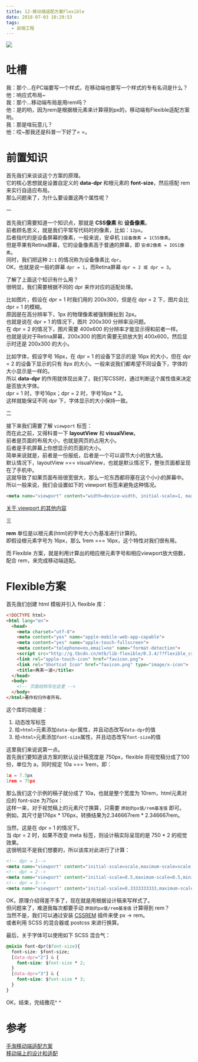 ```yaml
---
title: 12-移动端适配方案Flexible
date: 2018-07-03 10:29:53
tags:
  - 前端工程
---
```

<img src="/images/index/12.jpg" />
<!--more-->

# 吐槽
我：那个...在PC端要写一个样式，在移动端也要写一个样式的专有名词是什么？  
他：响应式布局~  
我：那个...移动端布局是用rem吗？  
他：是的哟，因为rem是根据根元素来计算得到px的，移动端有Flexible适配方案哟。  
我：那是啥玩意儿？  
他：哎~那我还是科普一下好了= =。

# 前置知识
首先我们来谈谈这个方案的原理。  
它的核心思想就是设置自定义的 **data-dpr** 和根元素的 **font-size**，然后搭配 rem 来实行自适应布局。  
那么问题来了，为什么要设置这两个属性呢？  

一  

首先我们需要知道一个知识点，那就是 **CSS像素** 和 **设备像素**。  
前者顾名思义，就是我们平常写代码时的像素，比如：`12px`。  
后者指代的是设备屏幕的像素，一般来说，安卓机 `1设备像素 = 1CSS像素`。  
但是苹果有Retina屏幕，它的设备像素高于普通的屏幕，即 `安卓2像素 = IOS1像素`。  
同时，我们把这种 `2:1` 的情况称为设备像素比 `dpr`。  
OK，也就是说一般的屏幕 `dpr = 1`，而Retina屏幕 `dpr = 2 或 dpr = 3`。

了解了上面这个知识有什么用？  
很明显，我们需要根据不同的 dpr 来作对应的适配处理。  

比如图片，假设在 dpr = 1 时我们用的 200x300，但是在 dpr = 2 下，图片会比 dpr = 1 的模糊。  
原因是在高分辨率下，1px 的物理像素被强制撕扯到 2px。  
也就是说在 dpr = 1 的情况下，图片 200x300 分辨率没问题。  
在 dpr = 2 的情况下，图片需要 400x600 的分辨率才能显示得和前者一样。  
也就是说对于Retina屏幕，200x300 的图片需要无损放大到 400x600，然后显示时还是 200x300 的大小。  

比如字体，假设字号 16px，在 dpr = 1 的设备下显示的是 16px 的大小，但在 dpr = 2 的设备下显示的只有 8px 的大小。一般来说我们都希望不同设备下，字体的大小显示是一样的。    
所以 **data-dpr** 的作用就体现出来了，我们写CSS时，通过判断这个属性值来决定是否放大字体。  
dpr = 1 时，字号16px；dpr = 2 时，字号16px * 2。  
这样就能保证不同 dpr 下，字体显示的大小保持一致。  

二  

接下来我们需要了解 `viewport` 标签：  
而在此之前，又得科普一下 **layoutView** 和 **visualView**。  
前者是页面的布局大小，也就是网页的占用大小。  
后者是手机屏幕上你想显示的页面的大小。  
简单来说就是，前者是一份报纸，后者是一个可以调节大小的放大镜。  
默认情况下，layoutView === visualView，也就是默认情况下，整张页面都呈现在了手机中。  
这就导致了如果页面布局很宽很大，那么一坨东西都将塞在这个小小的屏幕中。  
所以一般来说，我们会设置如下的 viewport 标签来避免这种情况。  
```html
<meta name="viewport" content="width=device-width, initial-scale=1, maximum-scale=1">
```
[关于 viewport 的其他内容](http://www.w3cplus.com/css/viewports.html)

三  

**rem** 单位是以根元素(html)的字号大小为基准进行计算的。  
即假设根元素字号为 16px，那么 1rem === 16px，这个特性对我们很有用。  

而 Flexible 方案，就是利用计算出的相应根元素字号和相应viewport放大倍数，配合 rem，来完成移动端适配。  

# Flexible方案
首先我们创建 html 模板并引入 flexible 库：
```html
<!DOCTYPE html>
<html lang="en"> 
  <head> 
    <meta charset="utf-8"> 
    <meta content="yes" name="apple-mobile-web-app-capable"> 
    <meta content="yes" name="apple-touch-fullscreen"> 
    <meta content="telephone=no,email=no" name="format-detection"> 
    <script src="http://g.tbcdn.cn/mtb/lib-flexible/0.3.4/??flexible_css.js,flexible.js"></script> 
    <link rel="apple-touch-icon" href="favicon.png"> 
    <link rel="Shortcut Icon" href="favicon.png" type="image/x-icon"> 
    <title>再来一波</title> 
  </head> 
  <body> 
    <!-- 页面结构写在这里 --> 
  </body> 
</html>著作权归作者所有。
```
这个库的功能是：
1. 动态改写<meta>标签
2. 给`<html>`元素添加`data-dpr`属性，并且动态改写`data-dpr`的值
3. 给`<html>`元素添加`font-size`属性，并且动态改写`font-size`的值

这里我们来说说第一点。  
首先我们要知道该方案的默认设计稿宽度是 750px，flexible 将视觉稿分成了100份，单位为 a，同时规定 10a === 1rem，即：
```js
1a = 7.5px
1rem = 75px
```
那么我们这个示例的稿子就分成了 10a，也就是整个宽度为 10rem，html元素对应的 font-size 为75px：  
这样一来，对于视觉稿上的元素尺寸换算，只需要 `原始的px值/rem基准值` 即可。  
例如，其尺寸是176px * 176px，转换结果为2.346667rem * 2.346667rem。  

当然，这是在 dpr = 1 的情况下。  
当 dpr = 2 时，如果不改变 meta 标签，则设计稿实际呈现的是 750 * 2 的视觉效果。  
这很明显不是我们想要的，所以该库对此进行了计算：  
```html
<!-- dpr = 1--> 
<meta name="viewport" content="initial-scale=scale,maximum-scale=scale,minimum-scale=scale,user-scalable=no"> 
<!-- dpr = 2--> 
<meta name="viewport" content="initial-scale=0.5,maximum-scale=0.5,minimum-scale=0.5,user-scalable=no"> 
<!-- dpr = 3--> 
<meta name="viewport" content="initial-scale=0.3333333333,maximum-scale=0.3333333333,minimum-scale=0.3333333333,user-scalable=no">
```

OK，原理介绍得差不多了，现在就是用根据设计稿来写样式了。  
但问题来了，难道我每次都要手动 `原始的px值/rem基准值` 计算得到 rem？  
当然不是，我们可以通过安装 [CSSREM](https://github.com/flashlizi/cssrem) 插件来使 px -> rem。  
或者利用 SCSS 的混合器或 postcss 来进行换算。  

最后，关于字体可以使用如下 SCSS 混合气：  
```css
@mixin font-dpr($font-size){ 
  font-size: $font-size; 
  [data-dpr="2"] & { 
    font-size: $font-size * 2; 
  } 
  [data-dpr="3"] & { 
    font-size: $font-size * 3; 
  } 
}
```

OK，结束，完结撒花^ ^  

# 参考
[手淘移动端适配方案](http://www.w3cplus.com/mobile/lib-flexible-for-html5-layout.html)  
[移动端上的设计和适配](http://www.w3cplus.com/mobile/mobile-design-and-adapter.html)  